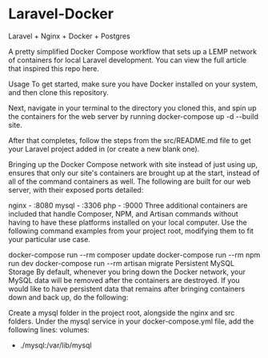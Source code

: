 # Laravel-Docker
Laravel + Nginx + Docker + Postgres 

A pretty simplified Docker Compose workflow that sets up a LEMP network of containers for local Laravel development. You can view the full article that inspired this repo here.

Usage
To get started, make sure you have Docker installed on your system, and then clone this repository.

Next, navigate in your terminal to the directory you cloned this, and spin up the containers for the web server by running docker-compose up -d --build site.

After that completes, follow the steps from the src/README.md file to get your Laravel project added in (or create a new blank one).

Bringing up the Docker Compose network with site instead of just using up, ensures that only our site's containers are brought up at the start, instead of all of the command containers as well. The following are built for our web server, with their exposed ports detailed:

nginx - :8080
mysql - :3306
php - :9000
Three additional containers are included that handle Composer, NPM, and Artisan commands without having to have these platforms installed on your local computer. Use the following command examples from your project root, modifying them to fit your particular use case.

docker-compose run --rm composer update
docker-compose run --rm npm run dev
docker-compose run --rm artisan migrate
Persistent MySQL Storage
By default, whenever you bring down the Docker network, your MySQL data will be removed after the containers are destroyed. If you would like to have persistent data that remains after bringing containers down and back up, do the following:

Create a mysql folder in the project root, alongside the nginx and src folders.
Under the mysql service in your docker-compose.yml file, add the following lines:
volumes:
  - ./mysql:/var/lib/mysql
